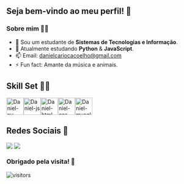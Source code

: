 ## Seja bem-vindo ao meu perfil! 👋

### Sobre mim 🙋‍♂️
- 🔭 Sou um estudante de **Sistemas de Tecnologias e Informação**.
- 🌱 Atualmente estudando **Python** & **JavaScript**.
- 📫 Email: danielcariocacoelho@gmail.com
- ⚡ Fun fact: Amante da música e animais.
  
## Skill Set 👨‍💻
<div style="display: flex; align-items: center;">
  <img alt="Daniel-py" height="45" src="https://cdn.jsdelivr.net/gh/devicons/devicon@latest/icons/python/python-original.svg"/>
  <img alt="Daniel-js" height="45" src="https://cdn.jsdelivr.net/gh/devicons/devicon@latest/icons/javascript/javascript-original.svg"/>
  <img alt="Daniel-html" height="45" src="https://cdn.jsdelivr.net/gh/devicons/devicon@latest/icons/html5/html5-original.svg"/>
  <img alt="Daniel-css" height="45" src="https://cdn.jsdelivr.net/gh/devicons/devicon@latest/icons/css3/css3-original.svg"/> 
  <img alt="Daniel-mysql" height="45" src="https://cdn.jsdelivr.net/gh/devicons/devicon@latest/icons/mysql/mysql-original.svg"/>    
</div>          

## Redes Sociais 💬

<div>
  <a href="https://www.instagram.com/denii.jpg/" target="_blank"><img align="center" src="https://img.shields.io/badge/Instagram-E4405F?style=for-the-badge&logo=instagram&logoColor=white"/></a>
  <a href="https://www.linkedin.com/in/daniel-coelho-3247812ab" target="_blank"><img align="center" src="https://img.shields.io/badge/LinkedIn-0077B5?style=for-the-badge&logo=linkedin&logoColor=white"/></a>
</div>

### Obrigado pela visita! 🚀
![visitors](https://visitor-badge.laobi.icu/badge?page_id=Deni-jpg.Deni-jpg&left_text=Visitantes)
